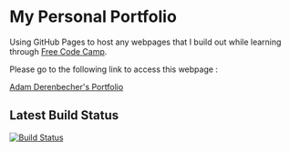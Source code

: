 # My Personal Portfolio

Using GitHub Pages to host any webpages that I build out while learning through [Free Code Camp](https://www.freecodecamp.org/adamderenbecher).

Please go to the following link to access this webpage :

[Adam Derenbecher's Portfolio](https://adamderenbecher.github.io/#)

## Latest Build Status

[![Build Status](https://travis-ci.org/AdamDerenbecher/AdamDerenbecher.github.io.svg?branch=master)](https://travis-ci.org/AdamDerenbecher/AdamDerenbecher.github.io)
